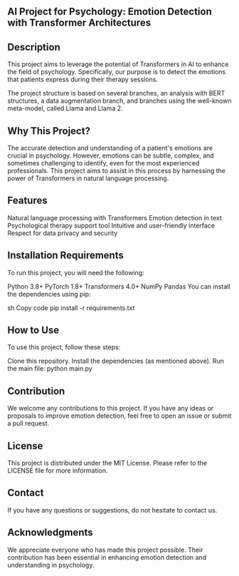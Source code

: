 ## AI Project for Psychology: Emotion Detection with Transformer Architectures
## Description
This project aims to leverage the potential of Transformers in AI to enhance the field of psychology. Specifically, our purpose is to detect the emotions that patients express during their therapy sessions.

The project structure is based on several branches, an analysis with BERT structures, a data augmentation branch, and branches using the well-known meta-model, called Llama and Llama 2.

## Why This Project?
The accurate detection and understanding of a patient's emotions are crucial in psychology. However, emotions can be subtle, complex, and sometimes challenging to identify, even for the most experienced professionals. This project aims to assist in this process by harnessing the power of Transformers in natural language processing.

## Features
Natural language processing with Transformers
Emotion detection in text
Psychological therapy support tool
Intuitive and user-friendly interface
Respect for data privacy and security
## Installation Requirements
To run this project, you will need the following:

Python 3.8+
PyTorch 1.8+
Transformers 4.0+
NumPy
Pandas
You can install the dependencies using pip:

sh
Copy code
pip install -r requirements.txt
## How to Use
To use this project, follow these steps:

Clone this repository.
Install the dependencies (as mentioned above).
Run the main file: python main.py
## Contribution
We welcome any contributions to this project. If you have any ideas or proposals to improve emotion detection, feel free to open an issue or submit a pull request.

## License
This project is distributed under the MIT License. Please refer to the LICENSE file for more information.

## Contact
If you have any questions or suggestions, do not hesitate to contact us.

## Acknowledgments
We appreciate everyone who has made this project possible. Their contribution has been essential in enhancing emotion detection and understanding in psychology.
